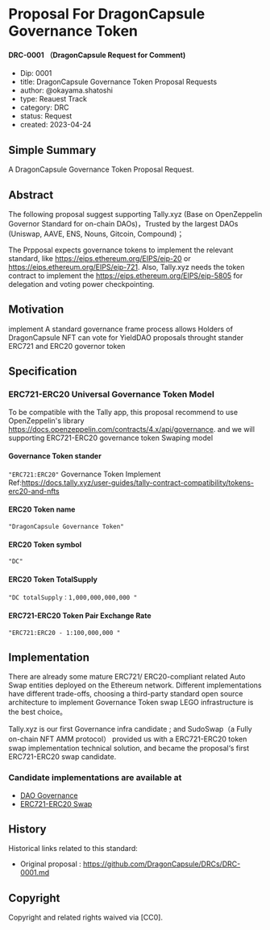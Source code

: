 # Proposal For DragonCapsule Governance Token # 
#### DRC-0001 （DragonCapsule Request for Comment) ####


- Dip: 0001
- title: DragonCapsule Governance Token Proposal Requests
- author:  @okayama.shatoshi
- type: Reauest Track
- category: DRC
- status: Request
- created: 2023-04-24


## Simple Summary

A DragonCapsule Governance Token Proposal Request.

## Abstract
The following proposal suggest supporting Tally.xyz  (Base on OpenZeppelin Governor Standard for on-chain DAOs)，Trusted by the largest DAOs (Uniswap, AAVE, ENS, Nouns, Gitcoin, Compound)；

The Prpposal expects governance tokens to implement the relevant standard, like https://eips.ethereum.org/EIPS/eip-20 or  https://eips.ethereum.org/EIPS/eip-721. Also, Tally.xyz needs the token contract to implement the https://eips.ethereum.org/EIPS/eip-5805 for delegation and voting power checkpointing. 


## Motivation
implement A standard governance frame process allows Holders of DragonCapsule NFT can vote for YieldDAO proposals throught stander ERC721 and ERC20 governor token

## Specification

### ERC721-ERC20 Universal Governance Token Model
To be compatible with the Tally app, this proposal recommend to use OpenZeppelin's library https://docs.openzeppelin.com/contracts/4.x/api/governance. and we will supporting ERC721-ERC20 governance token Swaping model

#### Governance Token stander 
 `"ERC721:ERC20"`
Governance Token Implement Ref:https://docs.tally.xyz/user-guides/tally-contract-compatibility/tokens-erc20-and-nfts

#### ERC20 Token name
 `"DragonCapsule Governance Token"`

#### ERC20 Token symbol
 `"DC"`

#### ERC20 Token TotalSupply
 `"DC totalSupply：1,000,000,000,000 "`

#### ERC721-ERC20 Token Pair Exchange Rate
 `"ERC721:ERC20 - 1:100,000,000 "`

## Implementation

There are already some mature  ERC721/ ERC20-compliant related Auto Swap entities deployed on the Ethereum network.
Different implementations have different trade-offs, choosing a third-party standard open source architecture to implement Governance Token swap LEGO infrastructure is the best choice。

Tally.xyz is our first  Governance infra candidate ; and SudoSwap（a Fully on-chain NFT AMM protocol） provided us with a ERC721-ERC20 token swap implementation technical solution, and became the proposal‘s first ERC721-ERC20 swap candidate.

### Candidate implementations are available at

- [DAO Governance](https://tally.xyz)
- [ERC721-ERC20 Swap](https://sudoswap.xyz)

## History
Historical links related to this standard:
- Original proposal : https://github.com/DragonCapsule/DRCs/DRC-0001.md

## Copyright
Copyright and related rights waived via [CC0].
